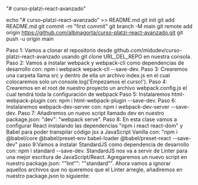 "# curso-platzi-react-avanzado"


echo "# curso-platzi-react-avanzado" >> README.md
git init
git add README.md
git commit -m "first commit"
git branch -M main
git remote add origin https://github.com/albinagorta/curso-platzi-react-avanzado.git
git push -u origin main



Paso 1: Vamos a clonar el repositorio desde github.com/midudev/curso-platzi-react-avanzado usando git clone URL_DEL_REPO en nuestra consola.
Paso 2: Vamos a instalar webpack y webpack-cli como dependencias de desarrollo con: npm i webpack wepack-cli --save-dev.
Paso 3: Crearemos una carpeta llama src y dentro de ella un archivo index.js en el cual colocaremos solo un console.log('Empezamos el curso!').
Paso 4: Crearemos en el root de nuestro proyecto un archivo webpack.config.js el cual tendrá toda la configuración de webpack
Paso 5: Instalaremos html-webpack-plugin con: npm i html-webpack-plugin --save-dev.
Paso 6: Instalaremos webpack-dev-server con: npm i webpack-dev-server --save-dev.
Paso 7: Añadiremos un nuevo script llamado dev en nuestro package.json: "dev": "webpack serve".
Paso 8: En esta clase vamos a configurar React instalando las dependencias "npm i react react-dom" y Babel para poder transpilar código jsx a JavaScript Vanilla con: "npm i @babel/core @babel/preset-env babel-loader @babel/preset-react --save-dev"
paso 9:Vamos a instalar StandardJS como dependencia de desarrollo con: npm i standard --save-dev. StandardJS nos va a servir de Linter para una mejor escritura de JavaScript/React.
Agregaremos un nuevo script en nuestro package.json: ""lint"": ""standard"".
Ahora vamos a ignorar aquellos archivos que no queremos que el Linter arregle, añadiremos en nuestro package.json lo siguiente:














